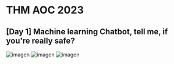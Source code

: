 # THM AOC 2023

## [Day 1] Machine learning Chatbot, tell me, if you're really safe? 
![imagen](https://github.com/PolGs/THM-Advent-of-Cyber-2023/assets/19478700/f46dd920-9d39-478e-a9ba-bc61a66e9080)
![imagen](https://github.com/PolGs/THM-Advent-of-Cyber-2023/assets/19478700/ce4365df-508b-4aec-aa16-4abc49c5d92a)
![imagen](https://github.com/PolGs/THM-Advent-of-Cyber-2023/assets/19478700/6286c01e-406e-47f1-b4bf-e4026acbab2d)
